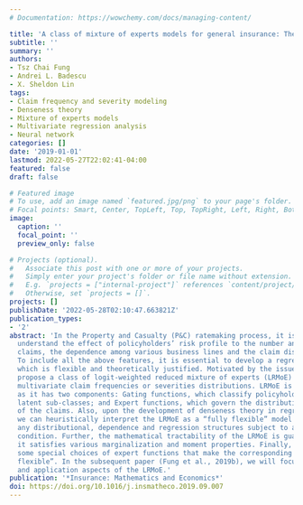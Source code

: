 ```yaml
---
# Documentation: https://wowchemy.com/docs/managing-content/

title: 'A class of mixture of experts models for general insurance: Theoretical developments'
subtitle: ''
summary: ''
authors:
- Tsz Chai Fung
- Andrei L. Badescu
- X. Sheldon Lin
tags:
- Claim frequency and severity modeling
- Denseness theory
- Mixture of experts models
- Multivariate regression analysis
- Neural network
categories: []
date: '2019-01-01'
lastmod: 2022-05-27T22:02:41-04:00
featured: false
draft: false

# Featured image
# To use, add an image named `featured.jpg/png` to your page's folder.
# Focal points: Smart, Center, TopLeft, Top, TopRight, Left, Right, BottomLeft, Bottom, BottomRight.
image:
  caption: ''
  focal_point: ''
  preview_only: false

# Projects (optional).
#   Associate this post with one or more of your projects.
#   Simply enter your project's folder or file name without extension.
#   E.g. `projects = ["internal-project"]` references `content/project/deep-learning/index.md`.
#   Otherwise, set `projects = []`.
projects: []
publishDate: '2022-05-28T02:10:47.663821Z'
publication_types:
- '2'
abstract: 'In the Property and Casualty (P&C) ratemaking process, it is critical to
  understand the effect of policyholders’ risk profile to the number and amount of
  claims, the dependence among various business lines and the claim distributions.
  To include all the above features, it is essential to develop a regression model
  which is flexible and theoretically justified. Motivated by the issues above, we
  propose a class of logit-weighted reduced mixture of experts (LRMoE) models for
  multivariate claim frequencies or severities distributions. LRMoE is interpretable,
  as it has two components: Gating functions, which classify policyholders into various
  latent sub-classes; and Expert functions, which govern the distributional properties
  of the claims. Also, upon the development of denseness theory in regression setting,
  we can heuristically interpret the LRMoE as a “fully flexible” model to capture
  any distributional, dependence and regression structures subject to a denseness
  condition. Further, the mathematical tractability of the LRMoE is guaranteed since
  it satisfies various marginalization and moment properties. Finally, we discuss
  some special choices of expert functions that make the corresponding LRMoE “fully
  flexible”. In the subsequent paper (Fung et al., 2019b), we will focus on the estimation
  and application aspects of the LRMoE.'
publication: '*Insurance: Mathematics and Economics*'
doi: https://doi.org/10.1016/j.insmatheco.2019.09.007
---
```

